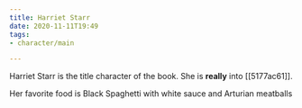 ```yaml
---
title: Harriet Starr
date: 2020-11-11T19:49
tags:
- character/main

---
```


Harriet Starr is the title character of the book. She is **really** into [[5177ac61]].

Her favorite food is Black Spaghetti with white sauce and Arturian meatballs
